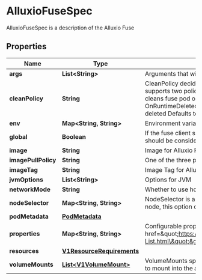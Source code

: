

# AlluxioFuseSpec

AlluxioFuseSpec is a description of the Alluxio Fuse
## Properties

Name | Type | Description | Notes
------------ | ------------- | ------------- | -------------
**args** | **List&lt;String&gt;** | Arguments that will be passed to Alluxio Fuse |  [optional]
**cleanPolicy** | **String** | CleanPolicy decides when to clean Alluxio Fuse pods. Currently Fluid supports two policies: OnDemand and OnRuntimeDeleted OnDemand cleans fuse pod once the fuse pod on some node is not needed OnRuntimeDeleted cleans fuse pod only when the cache runtime is deleted Defaults to OnRuntimeDeleted |  [optional]
**env** | **Map&lt;String, String&gt;** | Environment variables that will be used by Alluxio Fuse |  [optional]
**global** | **Boolean** | If the fuse client should be deployed in global mode, otherwise the affinity should be considered |  [optional]
**image** | **String** | Image for Alluxio Fuse(e.g. alluxio/alluxio-fuse) |  [optional]
**imagePullPolicy** | **String** | One of the three policies: &#x60;Always&#x60;, &#x60;IfNotPresent&#x60;, &#x60;Never&#x60; |  [optional]
**imageTag** | **String** | Image Tag for Alluxio Fuse(e.g. 2.3.0-SNAPSHOT) |  [optional]
**jvmOptions** | **List&lt;String&gt;** | Options for JVM |  [optional]
**networkMode** | **String** | Whether to use hostnetwork or not |  [optional]
**nodeSelector** | **Map&lt;String, String&gt;** | NodeSelector is a selector which must be true for the fuse client to fit on a node, this option only effect when global is enabled |  [optional]
**podMetadata** | [**PodMetadata**](PodMetadata.md) |  |  [optional]
**properties** | **Map&lt;String, String&gt;** | Configurable properties for Alluxio System. &lt;br&gt; Refer to &lt;a href&#x3D;\&quot;https://docs.alluxio.io/os/user/stable/en/reference/Properties-List.html\&quot;&gt;Alluxio Configuration Properties&lt;/a&gt; for more info |  [optional]
**resources** | [**V1ResourceRequirements**](V1ResourceRequirements.md) |  |  [optional]
**volumeMounts** | [**List&lt;V1VolumeMount&gt;**](V1VolumeMount.md) | VolumeMounts specifies the volumes listed in \&quot;.spec.volumes\&quot; to mount into the alluxio runtime component&#39;s filesystem. |  [optional]



